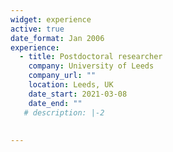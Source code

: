 ```yaml
---
widget: experience
active: true
date_format: Jan 2006
experience:
  - title: Postdoctoral researcher
    company: University of Leeds
    company_url: ""
    location: Leeds, UK
    date_start: 2021-03-08
    date_end: ""
   # description: |-2
     
       
---
```

